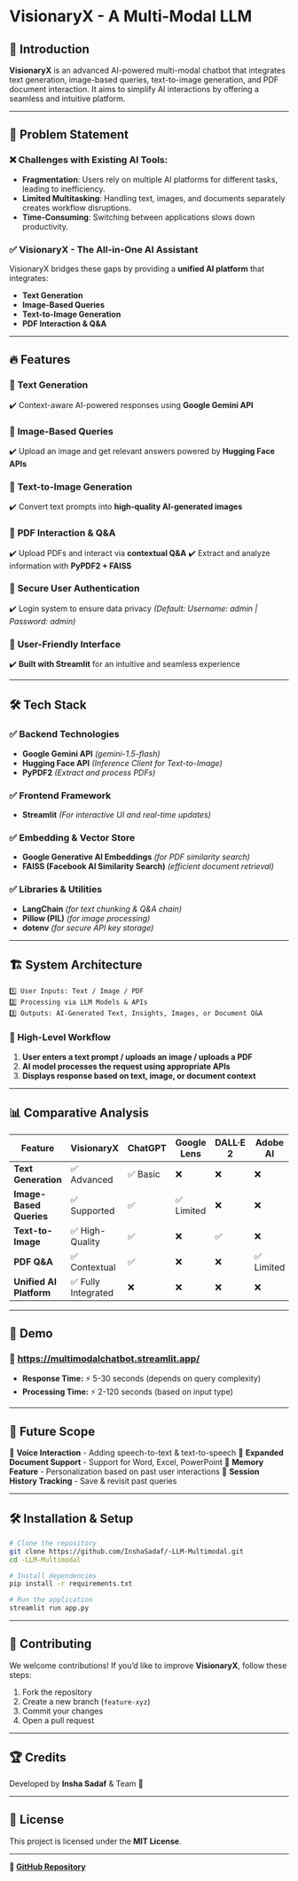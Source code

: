 # VisionaryX - A Multi-Modal LLM

## 🚀 Introduction
**VisionaryX** is an advanced AI-powered multi-modal chatbot that integrates text generation, image-based queries, text-to-image generation, and PDF document interaction. It aims to simplify AI interactions by offering a seamless and intuitive platform.

---

## 🎯 Problem Statement
### ❌ Challenges with Existing AI Tools:
- **Fragmentation**: Users rely on multiple AI platforms for different tasks, leading to inefficiency.
- **Limited Multitasking**: Handling text, images, and documents separately creates workflow disruptions.
- **Time-Consuming**: Switching between applications slows down productivity.

### ✅ VisionaryX - The All-in-One AI Assistant
VisionaryX bridges these gaps by providing a **unified AI platform** that integrates:
- **Text Generation**
- **Image-Based Queries**
- **Text-to-Image Generation**
- **PDF Interaction & Q&A**

---

## 🔥 Features
### 📌 **Text Generation**
✔️ Context-aware AI-powered responses using **Google Gemini API**

### 📌 **Image-Based Queries**
✔️ Upload an image and get relevant answers powered by **Hugging Face APIs**

### 📌 **Text-to-Image Generation**
✔️ Convert text prompts into **high-quality AI-generated images**

### 📌 **PDF Interaction & Q&A**
✔️ Upload PDFs and interact via **contextual Q&A**
✔️ Extract and analyze information with **PyPDF2 + FAISS**

### 📌 **Secure User Authentication**
✔️ Login system to ensure data privacy *(Default: Username: admin | Password: admin)*

### 📌 **User-Friendly Interface**
✔️ **Built with Streamlit** for an intuitive and seamless experience

---

## 🛠️ Tech Stack
### ✅ **Backend Technologies**
- **Google Gemini API** *(gemini-1.5-flash)*
- **Hugging Face API** *(Inference Client for Text-to-Image)*
- **PyPDF2** *(Extract and process PDFs)*

### ✅ **Frontend Framework**
- **Streamlit** *(For interactive UI and real-time updates)*

### ✅ **Embedding & Vector Store**
- **Google Generative AI Embeddings** *(for PDF similarity search)*
- **FAISS (Facebook AI Similarity Search)** *(efficient document retrieval)*

### ✅ **Libraries & Utilities**
- **LangChain** *(for text chunking & Q&A chain)*
- **Pillow (PIL)** *(for image processing)*
- **dotenv** *(for secure API key storage)*

---

## 🏗️ System Architecture
```
1️⃣ User Inputs: Text / Image / PDF
2️⃣ Processing via LLM Models & APIs
3️⃣ Outputs: AI-Generated Text, Insights, Images, or Document Q&A
```
### 📌 High-Level Workflow
1. **User enters a text prompt / uploads an image / uploads a PDF**
2. **AI model processes the request using appropriate APIs**
3. **Displays response based on text, image, or document context**

---

## 📊 Comparative Analysis
| Feature                  | VisionaryX | ChatGPT | Google Lens | DALL·E 2 | Adobe AI |
|--------------------------|------------|--------|-------------|----------|---------|
| **Text Generation**      | ✅ Advanced | ✅ Basic | ❌ | ❌ | ❌ |
| **Image-Based Queries**  | ✅ Supported | ✅ | ✅ Limited | ❌ | ❌ |
| **Text-to-Image**        | ✅ High-Quality | ✅ | ❌ | ✅ | ❌ |
| **PDF Q&A**              | ✅ Contextual | ✅ | ❌ | ❌ | ✅ Limited |
| **Unified AI Platform**  | ✅ Fully Integrated | ❌ | ❌ | ❌ | ❌ |

---

## 📌 Demo
### 🎥 https://multimodalchatbot.streamlit.app/

- **Response Time:** ⚡ 5-30 seconds (depends on query complexity)
- **Processing Time:** ⚡ 2-120 seconds (based on input type)

---

## 🔮 Future Scope
🔹 **Voice Interaction** - Adding speech-to-text & text-to-speech
🔹 **Expanded Document Support** - Support for Word, Excel, PowerPoint
🔹 **Memory Feature** - Personalization based on past user interactions
🔹 **Session History Tracking** - Save & revisit past queries

---

## 🛠️ Installation & Setup
```sh
# Clone the repository
git clone https://github.com/InshaSadaf/-LLM-Multimodal.git
cd -LLM-Multimodal

# Install dependencies
pip install -r requirements.txt

# Run the application
streamlit run app.py
```

---

## 🤝 Contributing
We welcome contributions! If you’d like to improve **VisionaryX**, follow these steps:
1. Fork the repository
2. Create a new branch (`feature-xyz`)
3. Commit your changes
4. Open a pull request

---

## 🏆 Credits
Developed by **Insha Sadaf** & Team 🚀

---

## 📜 License
This project is licensed under the **MIT License**.

---

**📌 [GitHub Repository](https://github.com/InshaSadaf/-LLM-Multimodal)**

